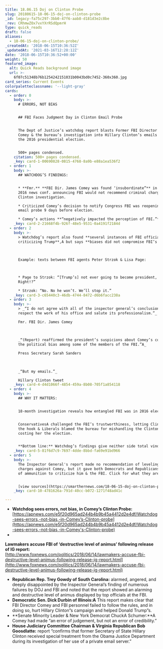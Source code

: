 ```yaml
---
title: 18.06.15 Doj on Clinton Probe
slug: 20180615-18-06-15-doj-on-clinton-probe
_id: legacy-fa75c297-3bb0-47f6-aab8-d181d3e2c8be
_rev: CRhmwZOx7vxYXrRSdQpmrH
type: quick_reads
draft: false
aliases:
  - 18-06-15-doj-on-clinton-probe/
_createdAt: '2018-06-15T10:36:52Z'
_updatedAt: '2021-03-16T12:28:12Z'
date: '2018-06-15T10:36:52+00:00'
weight: 50
featured_image:
  alt: Quick Reads background image
  url: >-
    6f07c51348b76b1254242151031b0043bd0c7452-360x360.jpg
card_series: Current Events
colorpaletteclassname: '--light-gray'
cards:
  - order: 0
    body: >-
      # ERRORS, NOT BIAS


      ## FBI Faces Judgment Day in Clinton Email Probe


      The Dept of Justice’s watchdog report blasts Former FBI Director James
      Comey & the bureau’s investigation into Hillary Clinton’s emails during
      the 2016 presidential election.


      500+ pages condensed.
    citation: 500+ pages condensed.
    _key: card-1-00690828-0815-4768-8a9b-e88a1ea536f2
  - order: 1
    body: >-
      ## WATCHDOG’S FINDINGS:


      * **Fmr.** **FBI Dir. James Comey was found ‘insubordinate”** in holding a
      2016 news conf. announcing FBI would not recommend criminal charges in
      Clinton investigation.

      * Criticized Comey’s decision to notify Congress FBI was reopening Clinton
      email probe 9 days before election.

      * Comey’s actions **“negatively impacted the perception of FBI.”**
    _key: card-2-21668f4b-926f-48e5-9531-0a4191f2184d
  - order: 2
    body: >-
      > Watchdog’s report also found **several instances of FBI officials
      criticizing Trump**,A but says **biases did not compromise FBI’s work**.  
        
        
        
      Example: texts between FBI agents Peter Strzok & Lisa Page:  
        


      * Page to Strzok: “[Trump’s] not ever going to become president, right?
      Right!?”

      * Strzok: “No. No he won’t. We’ll stop it.”
    _key: card-3-c65440c3-46db-4744-8472-d6b6facc238a
  - order: 3
    body: >-
      > _“I do not agree with all of the inspector general’s conclusions, but I
      respect the work of his office and salute its professionalism.”_  

      Fmr. FBI Dir. James Comey  
        
        
        
      _“(Report) reaffirmed the president’s suspicions about Comey’s conduct and
      the political bias among some of the members of the FBI.”A_  

      Press Secretary Sarah Sanders  
        
        
        
      _“But my emails.”_  

      Hillary Clinton tweet
    _key: card-4-d4d1066f-4854-459a-8b08-705f1a854118
  - order: 4
    body: >-
      ## WHY IT MATTERS:


      18-month investigation reveals how entangled FBI was in 2016 election.


      ConservativesA challenged the FBI’s trustworthiness, letting Clinton off
      the hook & Liberals blamed the bureau for mishandling the Clinton probe,
      costing her the election.


      **Bottom line:** Watchdog’s findings give neither side total vindication.
    _key: card-5-81f6d7c9-7697-4dde-8bbd-fa69e91bd966
  - order: 5
    body: >-
      The Inspector General's report made no recommendation of leveling any
      charges against Comey, but it gave both Democrats and Republicans plenty
      of ammunition to criticize him & the FBI. Click for what they are saying.


      [view sources](https://smarthernews.com/18-06-15-doj-on-clinton-probe/)
    _key: card-10-4781626a-791d-40cc-b072-1271f48ad41c

---
```

* **Watchdog sees errors, not bias, in Comey’s Clinton Probe:**  
[https://apnews.com/e5f20d965ad244b4b9b45a4412d2e4df/Watchdog-sees-errors,-not-bias,-in-Comey’s-Clinton-probe](https://apnews.com/e5f20d965ad244b4b9b45a4412d2e4df/Watchdog-sees-errors,-not-bias,-in-Comey's-Clinton-probe)
* 

**Lawmakers accuse FBI of ‘destructive level of animus’ following release of IG report:**  
[http://www.foxnews.com/politics/2018/06/14/lawmakers-accuse-fbi-destructive-level-animus-following-release-ig-report.html](http://www.foxnews.com/politics/2018/06/14/lawmakers-accuse-fbi-destructive-level-animus-following-release-ig-report.html)

  * **Republican Rep. Trey Gowdy of South Carolina:** alarmed, angered, and deeply disappointed by the Inspector General’s finding of numerous failures by DOJ and FBI and noted that the report showed an alarming and destructive level of animus displayed by top officials at the FBI.
  * **Democratic Sen. Dick Durbin of Illinois:A** This report makes clear that FBI Director Comey and FBI personnel failed to follow the rules, and in doing so, hurt Hillary Clinton”s campaign and helped Donald Trump”s.
  * **Senate Minority Leader & New York Democrat ChuckA Schumer:**A Comey had made “an error of judgement, but not an error of credibility.”
  * **House Judiciary Committee Chairman & Virginia Republican Bob Goosdlatte:** report “confirms that former Secretary of State Hillary Clinton received special treatment from the Obama Justice Department during its investigation of her use of a private email server.”